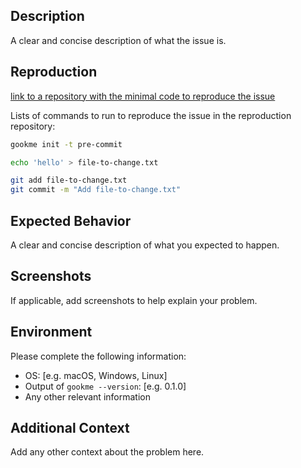 ## Description

A clear and concise description of what the issue is.

## Reproduction

[link to a repository with the minimal code to reproduce the issue](https://github.com)

Lists of commands to run to reproduce the issue in the reproduction repository:

```bash
gookme init -t pre-commit

echo 'hello' > file-to-change.txt

git add file-to-change.txt
git commit -m "Add file-to-change.txt"
```

## Expected Behavior

A clear and concise description of what you expected to happen.

## Screenshots

If applicable, add screenshots to help explain your problem.

## Environment

Please complete the following information:

- OS: [e.g. macOS, Windows, Linux]
- Output of `gookme --version`: [e.g. 0.1.0]
- Any other relevant information

## Additional Context

Add any other context about the problem here.
